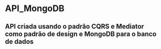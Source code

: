 # API_MongoDB


## API criada usando o padrão CQRS e Mediator como padrão de design e MongoDB para o banco de dados
